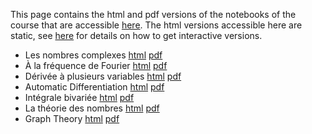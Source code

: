 This page contains the html and pdf versions of the notebooks of the course that are accessible [here](https://github.com/blegat/LSINC1113).
The html versions accessible here are static, see [here](Lectures) for details on how to get interactive versions.

* Les nombres complexes [html](Lectures/1_complex.html) [pdf](Lectures/1_complex.pdf)
* À la fréquence de Fourier [html](Lectures/2_fourier.html) [pdf](Lectures/2_fourier.pdf)
* Dérivée à plusieurs variables [html](Lectures/3_gradient.html) [pdf](Lectures/3_gradient.pdf)
* Automatic Differentiation [html](Lectures/4_autodiff.html) [pdf](Lectures/4_autodiff.pdf)
* Intégrale bivariée [html](Lectures/5_integral.html) [pdf](Lectures/5_integral.pdf)
* La théorie des nombres [html](Lectures/6_number.html) [pdf](Lectures/6_number.pdf)
* Graph Theory [html](Lectures/7_graph.html) [pdf](Lectures/7_graph.pdf)
